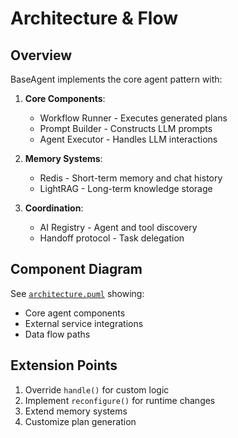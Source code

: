 # Architecture & Flow

## Overview
BaseAgent implements the core agent pattern with:

1. **Core Components**:
   - Workflow Runner - Executes generated plans
   - Prompt Builder - Constructs LLM prompts
   - Agent Executor - Handles LLM interactions

2. **Memory Systems**:
   - Redis - Short-term memory and chat history
   - LightRAG - Long-term knowledge storage

3. **Coordination**:
   - AI Registry - Agent and tool discovery
   - Handoff protocol - Task delegation

## Component Diagram
See [`architecture.puml`](./architecture.puml) showing:
- Core agent components
- External service integrations
- Data flow paths

## Extension Points
1. Override `handle()` for custom logic
2. Implement `reconfigure()` for runtime changes
3. Extend memory systems
4. Customize plan generation

